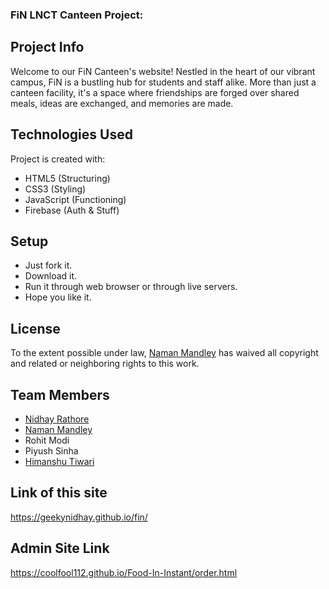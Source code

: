 ### FiN LNCT Canteen Project: 

## Project Info
Welcome to our FiN Canteen's website! Nestled in the heart of our vibrant campus, FiN is a bustling hub for students and staff alike. More than just a canteen facility, it's a space where friendships are forged over shared meals, ideas are exchanged, and memories are made. 



## Technologies Used
Project is created with:
* HTML5 (Structuring)
* CSS3 (Styling)
* JavaScript (Functioning)
* Firebase (Auth & Stuff)

## Setup
* Just fork it.
* Download it.
* Run it through web browser or through live servers.
* Hope you like it.


## License
To the extent possible under law, [Naman Mandley](https://github.com/coolfool112) has waived all copyright and related or neighboring rights to this work.

## Team Members 
* [Nidhay Rathore](https://github.com/geekynidhay)
* [Naman Mandley](https://github.com/coolfool112)
* Rohit Modi 
* Piyush Sinha
* [Himanshu Tiwari](https://github.com/iiamhimanshu)

## Link of this site
<https://geekynidhay.github.io/fin/>

## Admin Site Link

<https://coolfool112.github.io/Food-In-Instant/order.html>

